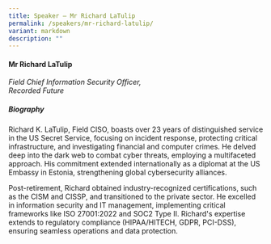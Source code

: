 ```yaml
---
title: Speaker – Mr Richard LaTulip
permalink: /speakers/mr-richard-latulip/
variant: markdown
description: ""
---
```

#### **Mr Richard LaTulip**

*Field Chief Information Security Officer, <br> Recorded Future*

##### **Biography**
Richard K. LaTulip, Field CISO, boasts over 23 years of distinguished service in the US Secret Service, focusing on incident response, protecting critical infrastructure, and investigating financial and computer crimes. He delved deep into the dark web to combat cyber threats, employing a multifaceted approach. His commitment extended internationally as a diplomat at the US Embassy in Estonia, strengthening global cybersecurity alliances. 
 
Post-retirement, Richard obtained industry-recognized certifications, such as the CISM and CISSP, and transitioned to the private sector. He excelled in information security and IT management, implementing critical frameworks like ISO 27001:2022 and SOC2 Type II. Richard's expertise extends to regulatory compliance (HIPAA/HITECH, GDPR, PCI-DSS), ensuring seamless operations and data protection.